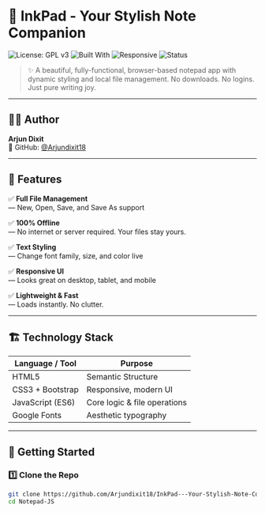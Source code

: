 # 📝 InkPad - Your Stylish Note Companion

![License: GPL v3](https://img.shields.io/badge/License-GPLv3-blue.svg)
![Built With](https://img.shields.io/badge/Built%20With-HTML%2C%20CSS%2C%20JS%20%26%20Bootstrap-brightgreen)
![Responsive](https://img.shields.io/badge/Responsive-Yes-00C896)
![Status](https://img.shields.io/badge/Project-Active-success)

> ✨ A beautiful, fully-functional, browser-based notepad app with dynamic styling and local file management. No downloads. No logins. Just pure writing joy.

---

## 👨‍💻 Author

**Arjun Dixit**  
📌 GitHub: [@Arjundixit18](https://github.com/Arjundixit18)

---

## 📜 Features

✅ **Full File Management**  
— New, Open, Save, and Save As support

✅ **100% Offline**  
— No internet or server required. Your files stay yours.

✅ **Text Styling**  
— Change font family, size, and color live

✅ **Responsive UI**  
— Looks great on desktop, tablet, and mobile

✅ **Lightweight & Fast**  
— Loads instantly. No clutter.

---

## 🏗️ Technology Stack

| Language / Tool | Purpose                      |
|-----------------|------------------------------|
| HTML5           | Semantic Structure            |
| CSS3 + Bootstrap| Responsive, modern UI         |
| JavaScript (ES6)| Core logic & file operations  |
| Google Fonts    | Aesthetic typography          |

---

## 🚀 Getting Started

### 1️⃣ Clone the Repo

```bash
git clone https://github.com/Arjundixit18/InkPad---Your-Stylish-Note-Companion
cd Notepad-JS
